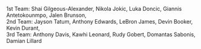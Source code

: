 1st Team: Shai Gilgeous-Alexander,
 Nikola Jokic,
 Luka Doncic,
 Giannis Antetokounmpo,
 Jalen Brunson, \
 2nd Team: Jayson Tatum,
 Anthony Edwards,
 LeBron James,
 Devin Booker,
 Kevin Durant, \
 3rd Team: Anthony Davis,
 Kawhi Leonard,
 Rudy Gobert,
 Domantas Sabonis,
 Damian Lillard
